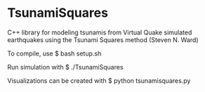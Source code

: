 # TsunamiSquares
C++ library for modeling tsunamis from Virtual Quake simulated earthquakes using the Tsunami Squares method (Steven N. Ward)

To compile, use
$ bash setup.sh

Run simulation with
$ ./TsunamiSquares

Visualizations can be created with
$ python tsunamisquares.py
